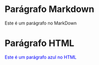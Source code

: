 <!-- Primeira digitação -->
# Parágrafo Markdown
Este é um parágrafo no MarkDown

# Parágrafo HTML 
<p style="color: blue;">Este é um parágrafo azul no HTML</P>
